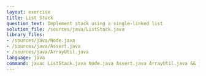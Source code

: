 ```yaml
---
layout: exercise
title: List Stack
question_text: Implement stack using a single-linked list
solution_file: /sources/java/ListStack.java
library_files:
- /sources/java/Node.java
- /sources/java/Assert.java
- /sources/java/ArrayUtil.java
language: java
command: javac ListStack.java Node.java Assert.java ArrayUtil.java && java ListStack
---
```

